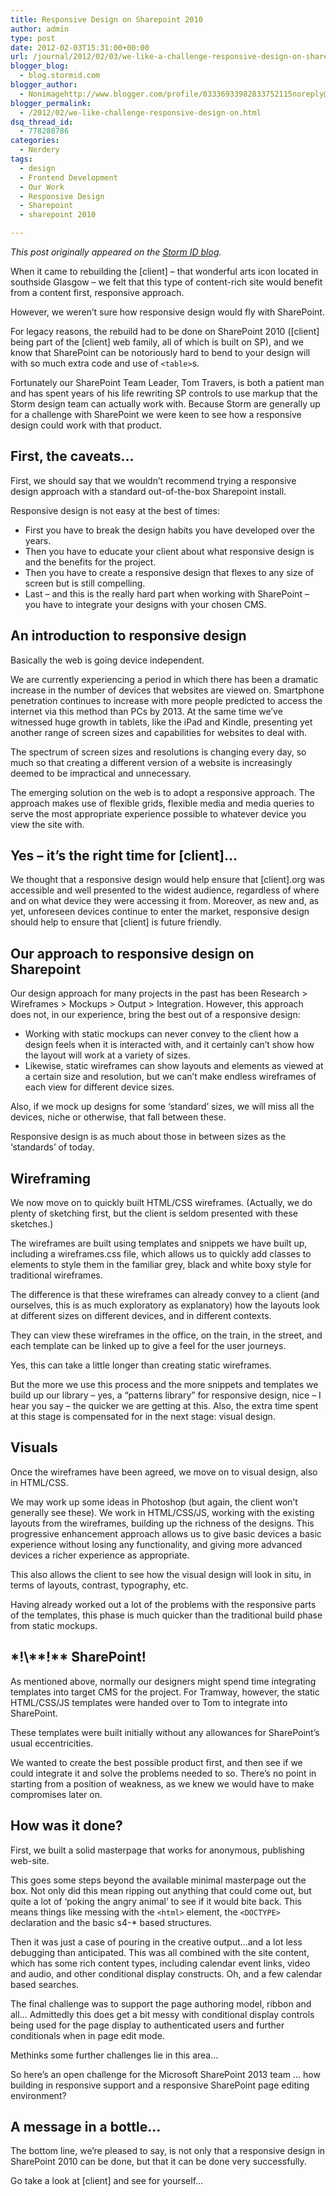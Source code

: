 ```yaml
---
title: Responsive Design on Sharepoint 2010
author: admin
type: post
date: 2012-02-03T15:31:00+00:00
url: /journal/2012/02/03/we-like-a-challenge-responsive-design-on-sharepoint-2010/
blogger_blog:
  - blog.stormid.com
blogger_author:
  - Nonimagehttp://www.blogger.com/profile/03336933982833752115noreply@blogger.com
blogger_permalink:
  - /2012/02/we-like-challenge-responsive-design-on.html
dsq_thread_id:
  - 778288786
categories:
  - Nerdery
tags:
  - design
  - Frontend Development
  - Our Work
  - Responsive Design
  - Sharepoint
  - sharepoint 2010

---
```

_This post originally appeared on the [Storm ID blog][1]._

When it came to rebuilding the [client] – that wonderful arts icon located in southside Glasgow &#8211; we felt that this type of content-rich site would benefit from a content first, responsive approach.

However, we weren&#8217;t sure how responsive design would fly with SharePoint.

For legacy reasons, the rebuild had to be done on SharePoint 2010 ([client] being part of the [client] web family, all of which is built on SP), and we know that SharePoint can be notoriously hard to bend to your design will with so much extra code and use of `<table>`s.

Fortunately our SharePoint Team Leader, Tom Travers, is both a patient man and has spent years of his life rewriting SP controls to use markup that the Storm design team can actually work with. Because Storm are generally up for a challenge with SharePoint we were keen to see how a responsive design could work with that product.

## First, the caveats…

First, we should say that we wouldn&#8217;t recommend trying a responsive design approach with a standard out-of-the-box Sharepoint install.

Responsive design is not easy at the best of times:

  * First you have to break the design habits you have developed over the years.
  * Then you have to educate your client about what responsive design is and the benefits for the project.
  * Then you have to create a responsive design that flexes to any size of screen but is still compelling.
  * Last &#8211; and this is the really hard part when working with SharePoint &#8211; you have to integrate your designs with your chosen CMS.

## An introduction to responsive design

Basically the web is going device independent.

We are currently experiencing a period in which there has been a dramatic increase in the number of devices that websites are viewed on. Smartphone penetration continues to increase with more people predicted to access the internet via this method than PCs by 2013. At the same time we’ve witnessed huge growth in tablets, like the iPad and Kindle, presenting yet another range of screen sizes and capabilities for websites to deal with.

The spectrum of screen sizes and resolutions is changing every day, so much so that creating a different version of a website is increasingly deemed to be impractical and unnecessary.

The emerging solution on the web is to adopt a responsive approach. The approach makes use of flexible grids, flexible media and media queries to serve the most appropriate experience possible to whatever device you view the site with.

## Yes – it’s the right time for [client]…

We thought that a responsive design would help ensure that [client].org was accessible and well presented to the widest audience, regardless of where and on what device they were accessing it from. Moreover, as new and, as yet, unforeseen devices continue to enter the market, responsive design should help to ensure that [client] is future friendly.

## Our approach to responsive design on Sharepoint

Our design approach for many projects in the past has been Research > Wireframes > Mockups > Output > Integration. However, this approach does not, in our experience, bring the best out of a responsive design:

  * Working with static mockups can never convey to the client how a design feels when it is interacted with, and it certainly can&#8217;t show how the layout will work at a variety of sizes.
  * Likewise, static wireframes can show layouts and elements as viewed at a certain size and resolution, but we can&#8217;t make endless wireframes of each view for different device sizes.

Also, if we mock up designs for some ‘standard&#8217; sizes, we will miss all the devices, niche or otherwise, that fall between these.

Responsive design is as much about those in between sizes as the &#8216;standards&#8217; of today.

## Wireframing

We now move on to quickly built HTML/CSS wireframes. (Actually, we do plenty of sketching first, but the client is seldom presented with these sketches.)

The wireframes are built using templates and snippets we have built up, including a wireframes.css file, which allows us to quickly add classes to elements to style them in the familiar grey, black and white boxy style for traditional wireframes.

The difference is that these wireframes can already convey to a client (and ourselves, this is as much exploratory as explanatory) how the layouts look at different sizes on different devices, and in different contexts.

They can view these wireframes in the office, on the train, in the street, and each template can be linked up to give a feel for the user journeys.

Yes, this can take a little longer than creating static wireframes.

But the more we use this process and the more snippets and templates we build up our library &#8211; yes, a “patterns library” for responsive design, nice &#8211; I hear you say &#8211; the quicker we are getting at this. Also, the extra time spent at this stage is compensated for in the next stage: visual design.

## Visuals

Once the wireframes have been agreed, we move on to visual design, also in HTML/CSS.

We may work up some ideas in Photoshop (but again, the client won&#8217;t generally see these). We work in HTML/CSS/JS, working with the existing layouts from the wireframes, building up the richness of the designs. This progressive enhancement approach allows us to give basic devices a basic experience without losing any functionality, and giving more advanced devices a richer experience as appropriate.

This also allows the client to see how the visual design will look in situ, in terms of layouts, contrast, typography, etc.

Having already worked out a lot of the problems with the responsive parts of the templates, this phase is much quicker than the traditional build phase from static mockups.

## \*!\\*\*!\*\* SharePoint!

As mentioned above, normally our designers might spend time integrating templates into target CMS for the project. For Tramway, however, the static HTML/CSS/JS templates were handed over to Tom to integrate into SharePoint.

These templates were built initially without any allowances for SharePoint&#8217;s usual eccentricities.
  
We wanted to create the best possible product first, and then see if we could integrate it and solve the problems needed to so. There&#8217;s no point in starting from a position of weakness, as we knew we would have to make compromises later on.

## How was it done?

First, we built a solid masterpage that works for anonymous, publishing web-site.

This goes some steps beyond the available minimal masterpage out the box. Not only did this mean ripping out anything that could come out, but quite a lot of ‘poking the angry animal’ to see if it would bite back. This means things like messing with the `<html>` element, the `<DOCTYPE>` declaration and the basic s4-* based structures.

Then it was just a case of pouring in the creative output…and a lot less debugging than anticipated. This was all combined with the site content, which has some rich content types, including calendar event links, video and audio, and other conditional display constructs. Oh, and a few calendar based searches.

The final challenge was to support the page authoring model, ribbon and all… Admittedly this does get a bit messy with conditional display controls being used for the page display to authenticated users and further conditionals when in page edit mode.

Methinks some further challenges lie in this area…

So here’s an open challenge for the Microsoft SharePoint 2013 team … how building in responsive support and a responsive SharePoint page editing environment?

## A message in a bottle…

The bottom line, we’re pleased to say, is not only that a responsive design in SharePoint 2010 can be done, but that it can be done very successfully.

Go take a look at [client] and see for yourself…

 [1]: http://blog.stormid.com/2012/02/we-like-a-challenge-responsive-design-on-sharepoint-2010/
